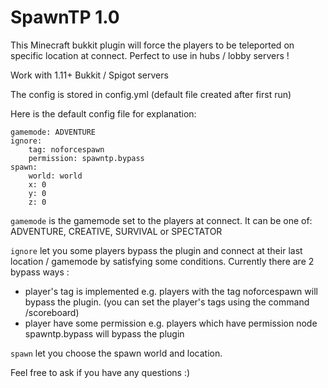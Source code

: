 SpawnTP 1.0
===========

This Minecraft bukkit plugin will force the players to be teleported on specific location at connect.
Perfect to use in hubs / lobby servers !

Work with 1.11+ Bukkit / Spigot servers

The config is stored in config.yml (default file created after first run)

Here is the default config file for explanation:
```
gamemode: ADVENTURE
ignore:
    tag: noforcespawn
    permission: spawntp.bypass
spawn:
    world: world
    x: 0
    y: 0
    z: 0
```

`gamemode` is the gamemode set to the players at connect. It can be one of: ADVENTURE, CREATIVE, SURVIVAL or SPECTATOR

`ignore` let you some players bypass the plugin and connect at their last location / gamemode by satisfying some conditions.
Currently there are 2 bypass ways :
- player's tag is implemented e.g. players with the tag noforcespawn will bypass the plugin.
(you can set the player's tags using the command /scoreboard)
- player have some permission e.g. players which have permission node spawntp.bypass will bypass the plugin

`spawn` let you choose the spawn world and location.

Feel free to ask if you have any questions :)

